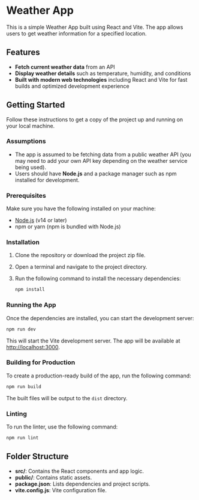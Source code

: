 # Weather App

This is a simple Weather App built using React and Vite. The app allows users to get weather information for a specified location.

## **Features**

- **Fetch current weather data** from an API
- **Display weather details** such as temperature, humidity, and conditions
- **Built with modern web technologies** including React and Vite for fast builds and optimized development experience

## Getting Started

Follow these instructions to get a copy of the project up and running on your local machine.

### **Assumptions**

- The app is assumed to be fetching data from a public weather API (you may need to add your own API key depending on the weather service being used).
- Users should have **Node.js** and a package manager such as npm installed for development.

### Prerequisites

Make sure you have the following installed on your machine:

- [Node.js](https://nodejs.org/) (v14 or later)
- npm or yarn (npm is bundled with Node.js)

### Installation

1. Clone the repository or download the project zip file.
2. Open a terminal and navigate to the project directory.
3. Run the following command to install the necessary dependencies:

   ```bash
   npm install
   ```

### Running the App

Once the dependencies are installed, you can start the development server:

```bash
npm run dev
```

This will start the Vite development server. The app will be available at [http://localhost:3000](http://localhost:3000).

### Building for Production

To create a production-ready build of the app, run the following command:

```bash
npm run build
```

The built files will be output to the `dist` directory.

### Linting

To run the linter, use the following command:

```bash
npm run lint
```

## Folder Structure

- **src/**: Contains the React components and app logic.
- **public/**: Contains static assets.
- **package.json**: Lists dependencies and project scripts.
- **vite.config.js**: Vite configuration file.
